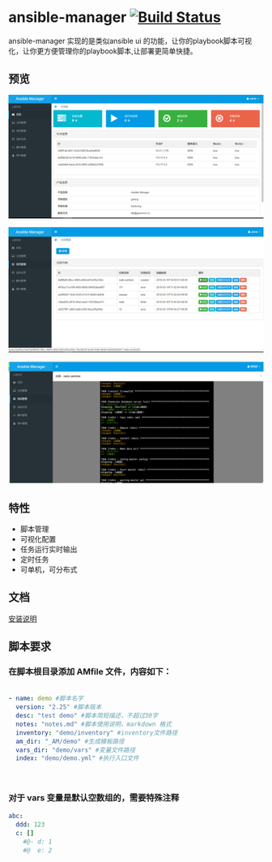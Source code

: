 # ansible-manager [![Build Status](https://travis-ci.org/gzsunrun/ansible-manager.svg?branch=master)](https://travis-ci.org/gzsunrun/ansible-manager)
ansible-manager 实现的是类似ansible ui 的功能，让你的playbook脚本可视化，让你更方便管理你的playbook脚本,让部署更简单快捷。

## 预览
![总览](./doc/main.png)

![任务列表](./doc/task.png)

![运行实时输出](./doc/log.png)


## 特性

- 脚本管理
- 可视化配置
- 任务运行实时输出
- 定时任务
- 可单机，可分布式


## 文档

[安装说明](./Install.md)

## 脚本要求

### 在脚本根目录添加 AMfile 文件，内容如下：

```yaml

- name: demo #脚本名字
  version: "2.25" #脚本版本
  desc: "test demo" #脚本简短描述，不超过30字
  notes: "notes.md" #脚本使用说明，markdown 格式
  inventory: "demo/inventory" #inventory文件路径
  am_dir: "_AM/demo" #生成模板路径
  vars_dir: "demo/vars" #变量文件路径
  index: "demo/demo.yml" #执行入口文件

  
```

### 对于 vars 变量是默认空数组的，需要特殊注释

```yaml
abc:
  ddd: 123
  c: []
    #@- d: 1
    #@  e: 2

```

### 